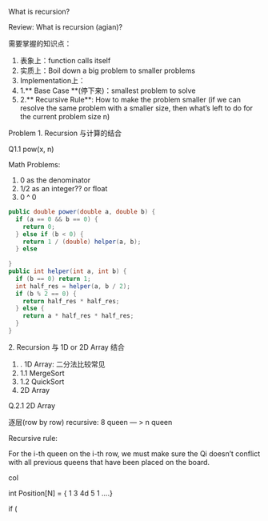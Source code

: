 What is recursion? 

Review: What is recursion (agian)?

需要掌握的知识点：

1. 表象上：function calls itself
2. 实质上：Boil down a big problem to smaller problems
3. Implementation上：
  1. 1.** Base Case **(停下来)：smallest problem to solve
  2. 2.** Recursive Rule**: How to make the problem smaller (if we can resolve the same problem with a smaller size, then what’s left to do for the current problem size n)

Problem 1\. Recursion 与计算的结合

Q1.1 pow(x, n)

Math Problems: 

1. 0 as the denominator
2. 1/2 as an integer?? or float
3. 0 ^ 0

```java
public double power(double a, double b) {
  if (a == 0 && b == 0) {
    return 0;
  } else if (b < 0) {
    return 1 / (double) helper(a, b);
  } else 
  
}
public int helper(int a, int b) {
  if (b == 0) return 1;
  int half_res = helper(a, b / 2);
  if (b % 2 == 0) {
    return half_res * half_res;
  } else {
    return a * half_res * half_res;
  }
}
```

2\. Recursion 与 1D or 2D Array 结合

1. . 1D Array: 二分法比较常见
  1. 1.1 MergeSort
  2. 1.2 QuickSort
2. 2D Array

Q.2.1 2D Array

 逐层(row by row) recursive: 8 queen — \> n queen

Recursive rule:

For the i-th queen on the i-th row, we must make sure the Qi doesn’t conflict with all previous queens that have been placed on the board.

 col 

int Position[N] = { 1 3 4d 5 1 ….}

if (